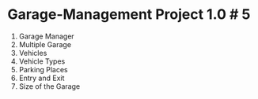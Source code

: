 # Garage-Management Project 1.0 # 5
1. Garage Manager
2. Multiple Garage
3. Vehicles
4. Vehicle Types
5. Parking Places
6. Entry and Exit
7. Size of the Garage

